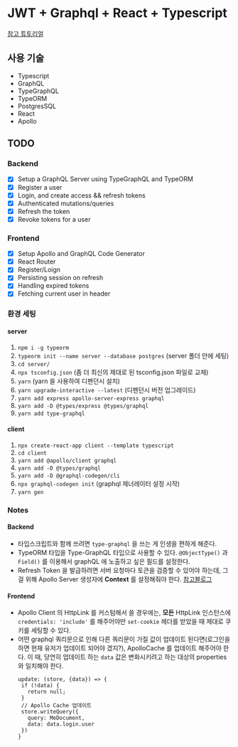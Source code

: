 # JWT + Graphql + React + Typescript

[참고 튜토리얼](https://youtu.be/25GS0MLT8JU)

## 사용 기술
- Typescript
- GraphQL
- TypeGraphQL
- TypeORM
- PostgresSQL
- React
- Apollo

## TODO
### Backend
- [x] Setup a GraphQL Server using TypeGraphQL and TypeORM
- [x] Register a user
- [x] Login, and create access && refresh tokens
- [x] Authenticated mutations/queries
- [x] Refresh the token
- [x] Revoke tokens for a user

### Frontend
- [x] Setup Apollo and GraphQL Code Generator
- [x] React Router
- [x] Register/Loign
- [x] Persisting session on refresh
- [x] Handling expired tokens
- [x] Fetching current user in header

### 환경 세팅
#### server
1. `npm i -g typeorm`
2. `typeorm init --name server --database postgres` (server 폴더 안에 세팅)
3. `cd server/`
4. `npx tsconfig.json` (좀 더 최신의 제대로 된 tsconfig.json 파일로 교체)
5. `yarn` (yarn 을 사용하여 디펜던시 설치)
6. `yarn upgrade-interactive --latest` (디펜던시 버전 업그레이드)
7. `yarn add express apollo-server-express graphql`
8. `yarn add -D @types/express @types/graphql`
9. `yarn add type-graphql`

#### client
1. `npx create-react-app client --template typescript`
2. `cd client`
3. `yarn add @apollo/client graphql`
4. `yarn add -D @types/graphql`
5. `yarn add -D @graphql-codegen/cli`
6. `npx graphql-codegen init` (graphql 제너레이터 설정 시작)
7. `yarn gen`

### Notes

#### Backend
- 타입스크립트와 함께 쓰려면 `type-graphql` 을 쓰는 게 인생을 편하게 해준다.
- TypeORM 타입을 Type-GraphQL 타입으로 사용할 수 있다. `@ObjectType()` 과 `Field()` 를 이용해서 graphQL 에 노출하고 싶은 필드를 설정한다.
- Refresh Token 을 발급하려면 서버 요청마다 토큰을 검증할 수 있어야 하는데, 그걸 위해 Apollo Server 생성자에 **Context** 를 설정해줘야 한다. [참고블로그](https://www.daleseo.com/graphql-apollo-server-auth/)

#### Frontend
- Apollo Client 의 HttpLink 를 커스텀해서 쓸 경우에는, **모든** HttpLink 인스턴스에 `credentials: 'include'` 를 해주어야만 `set-cookie` 헤더를 받았을 때 제대로 쿠키를 세팅할 수 있다.
- 어떤 graphql 쿼리문으로 인해 다른 쿼리문이 가질 값이 업데이트 된다면(로그인을 하면 현재 유저가 업데이트 되어야 겠지?), ApolloCache 를 업데이트 해주어야 한다. 이 때, 당연히 업데이트 하는 `data` 값은 변화시키려고 하는 대상의 properties 와 일치해야 한다.
     ```tsx
    update: (store, {data}) => {
      if (!data) {
        return null;
      }
      // Apollo Cache 업데이트
      store.writeQuery({
        query: MeDocument,
        data: data.login.user
      })
    }
    ```